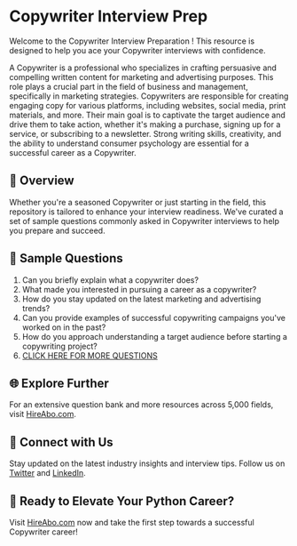 # Copywriter Interview Prep

Welcome to the Copywriter Interview Preparation ! This resource is designed to help you ace your Copywriter interviews with confidence.

A Copywriter is a professional who specializes in crafting persuasive and compelling written content for marketing and advertising purposes. This role plays a crucial part in the field of business and management, specifically in marketing strategies. Copywriters are responsible for creating engaging copy for various platforms, including websites, social media, print materials, and more. Their main goal is to captivate the target audience and drive them to take action, whether it's making a purchase, signing up for a service, or subscribing to a newsletter. Strong writing skills, creativity, and the ability to understand consumer psychology are essential for a successful career as a Copywriter.

## 🚀 Overview

Whether you're a seasoned Copywriter or just starting in the field, this repository is tailored to enhance your interview readiness. We've curated a set of sample questions commonly asked in Copywriter interviews to help you prepare and succeed.

## 📝 Sample Questions

1. Can you briefly explain what a copywriter does?
2. What made you interested in pursuing a career as a copywriter?
3. How do you stay updated on the latest marketing and advertising trends?
4. Can you provide examples of successful copywriting campaigns you've worked on in the past?
5. How do you approach understanding a target audience before starting a copywriting project?
6. [CLICK HERE FOR MORE QUESTIONS](https://hireabo.com/job/1_0_19/Copywriter)

## 🌐 Explore Further

For an extensive question bank and more resources across 5,000 fields, visit [HireAbo.com](https://www.hireabo.com).

## 📱 Connect with Us

Stay updated on the latest industry insights and interview tips. Follow us on [Twitter](https://twitter.com/hireabo) and [LinkedIn](https://www.linkedin.com/in/hire-abo-3609972a8/).

## 🚀 Ready to Elevate Your Python Career?

Visit [HireAbo.com](https://www.hireabo.com) now and take the first step towards a successful Copywriter career!